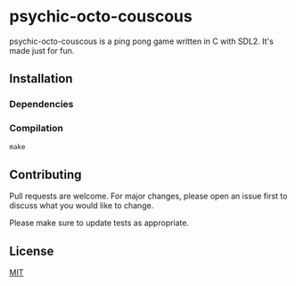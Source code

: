 # psychic-octo-couscous
psychic-octo-couscous is a ping pong game written in C with SDL2. It's made just for fun.

## Installation

### Dependencies

### Compilation

```Makefile
make
```

## Contributing
Pull requests are welcome. For major changes, please open an issue first to discuss what you would like to change.

Please make sure to update tests as appropriate.

## License
[MIT](https://choosealicense.com/licenses/mit/)